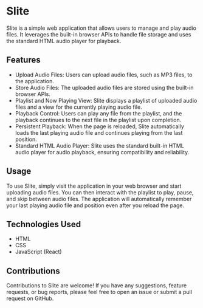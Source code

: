 # Slite

Slite is a simple web application that allows users to manage and play audio files. It leverages the built-in browser APIs to handle file storage and uses the standard HTML audio player for playback.

## Features
- Upload Audio Files: Users can upload audio files, such as MP3 files, to the application.
- Store Audio Files: The uploaded audio files are stored using the built-in browser APIs.
- Playlist and Now Playing View: Slite displays a playlist of uploaded audio files and a view for the currently playing audio file.
- Playback Control: Users can play any file from the playlist, and the playback continues to the next file in the playlist upon completion.
- Persistent Playback: When the page is reloaded, Slite automatically loads the last playing audio file and continues playing from the last position.
- Standard HTML Audio Player: Slite uses the standard built-in HTML audio player for audio playback, ensuring compatibility and reliability.

## Usage
To use Slite, simply visit the application in your web browser and start uploading audio files. You can then interact with the playlist to play, pause, and skip between audio files. The application will automatically remember your last playing audio file and position even after you reload the page.

## Technologies Used
- HTML
- CSS
- JavaScript (React)

## Contributions
Contributions to Slite are welcome! If you have any suggestions, feature requests, or bug reports, please feel free to open an issue or submit a pull request on GitHub.
